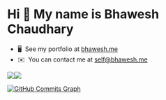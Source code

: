 Hi 👋 My name is Bhawesh Chaudhary
==================================

* 🖥️  See my portfolio at [bhawesh.me](http://bhawesh.me)
* ✉️  You can contact me at [self@bhawesh.me](mailto:self@bhawesh.me)

<a href="https://www.twitter.com/thisisbhawesh" target="_blank" rel="noreferrer"><img
src="https://img.shields.io/twitter/follow/thisisbhawesh?logo=twitter&style=for-the-badge&color=0891b2&labelColor=1c1917"
/></a><a href="https://www.github.com/callmebhawesh" target="_blank" rel="noreferrer"><img
src="https://img.shields.io/github/followers/callmebhawesh?logo=github&style=for-the-badge&color=0891b2&labelColor=1c1917" /></a>


<a href="http://www.github.com/callmebhawesh"><img src="https://activity-graph.herokuapp.com/graph?username=callmebhawesh&bg_color=1c1917&color=ffffff&line=0891b2&point=ffffff&area_color=1c1917&area=true&hide_border=true&custom_title=GitHub%20Commits%20Graph" alt="GitHub Commits Graph" /></a>

